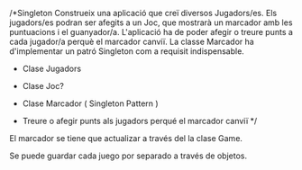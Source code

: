 /*Singleton
Construeix una aplicació que creï diversos Jugadors/es. Els jugadors/es podran ser afegits a un Joc, 
que mostrarà un marcador amb les puntuacions i el guanyador/a. L'aplicació ha de poder afegir o treure punts 
a cada jugador/a perquè el marcador canviï. La classe Marcador ha d'implementar un patró Singleton com a requisit 
indispensable. 


- Clase Jugadors

- Clase Joc?

- Clase Marcador ( Singleton Pattern )

- Treure o afegir punts als jugadors perqué el marcador canviï */

El marcador se tiene que actualizar a través del la clase Game.

Se puede guardar cada juego por separado a través de objetos.